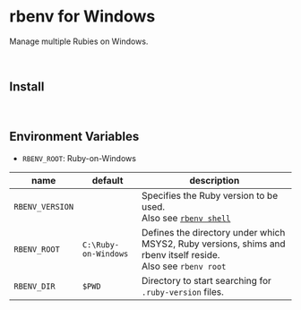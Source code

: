 # rbenv for Windows

Manage multiple Rubies on Windows.

<br>

## Install



<br>

## Environment Variables

- `RBENV_ROOT`: Ruby-on-Windows

name | default | description
-----|---------|------------
`RBENV_VERSION` | | Specifies the Ruby version to be used.<br>Also see [`rbenv shell`](#rbenv-shell)
`RBENV_ROOT` | `C:\Ruby-on-Windows` | Defines the directory under which MSYS2, Ruby versions, shims and rbenv itself reside.<br>Also see `rbenv root`
`RBENV_DIR` | `$PWD` | Directory to start searching for `.ruby-version` files.


<br>
